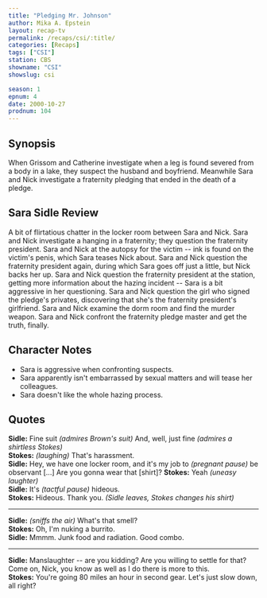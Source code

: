 ```yaml
---
title: "Pledging Mr. Johnson"
author: Mika A. Epstein
layout: recap-tv
permalink: /recaps/csi/:title/
categories: [Recaps]
tags: ["CSI"]
station: CBS
showname: "CSI"
showslug: csi

season: 1
epnum: 4
date: 2000-10-27
prodnum: 104  
---
```


## Synopsis

When Grissom and Catherine investigate when a leg is found severed from a body in a lake, they suspect the husband and boyfriend. Meanwhile Sara and Nick investigate a fraternity pledging that ended in the death of a pledge.

## Sara Sidle Review

A bit of flirtatious chatter in the locker room between Sara and Nick. Sara and Nick investigate a hanging in a fraternity; they question the fraternity president. Sara and Nick at the autopsy for the victim -- ink is found on the victim's penis, which Sara teases Nick about. Sara and Nick question the fraternity president again, during which Sara goes off just a little, but Nick backs her up. Sara and Nick question the fraternity president at the station, getting more information about the hazing incident -- Sara is a bit aggressive in her questioning. Sara and Nick question the girl who signed the pledge's privates, discovering that she's the fraternity president's girlfriend. Sara and Nick examine the dorm room and find the murder weapon. Sara and Nick confront the fraternity pledge master and get the truth, finally.

## Character Notes

* Sara is aggressive when confronting suspects.  
* Sara apparently isn't embarrassed by sexual matters and will tease her colleagues.  
* Sara doesn't like the whole hazing process.

## Quotes

**Sidle:** Fine suit _(admires Brown's suit)_ And, well, just fine _(admires a shirtless Stokes)_  
**Stokes:** _(laughing)_ That's harassment.  
**Sidle:** Hey, we have one locker room, and it's my job to _(pregnant pause)_ be observant [...] Are you gonna wear that [shirt]?
**Stokes:** Yeah _(uneasy laughter)_  
**Sidle:** It's _(tactful pause)_ hideous.  
**Stokes:** Hideous. Thank you. _(Sidle leaves, Stokes changes his shirt)_  

- - -

**Sidle:** _(sniffs the air)_ What's that smell?  
**Stokes:** Oh, I'm nuking a burrito.  
**Sidle:** Mmmm. Junk food and radiation. Good combo.  

- - -

**Sidle:** Manslaughter -- are you kidding? Are you willing to settle for that? Come on, Nick, you know as well as I do there is more to this.  
**Stokes:** You're going 80 miles an hour in second gear. Let's just slow down, all right?

